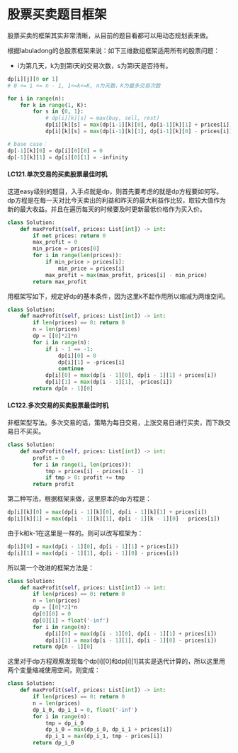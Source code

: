 # 股票买卖题目框架
股票买卖的框架其实非常清晰，从目前的题目看都可以用动态规划表来做。  

根据labuladong的总股票框架来说：如下三维数组框架适用所有的股票问题：
- i为第几天，k为到第i天的交易次数，s为第i天是否持有。
```python
dp[i][j][0 or 1]
# 0 <= i <= n - 1, 1<=k<=K, n为天数，K为最多交易次数

for i in range(n):
    for k in range(1, K):
        for s in {0, 1}:
            # dp[i][k][s] = max(buy, sell, rest)
            dp[i][k][s] = max(dp[i-1][k][0], dp[i-1][k][1] + prices[i]) # (rest或者sell)
            dp[i][k][s] = max(dp[i-1][k][1], dp[i-1][k][0] - prices[i]) # (rest或者buy)

# base case：
dp[-1][k][0] = dp[i][0][0] = 0
dp[-1][k][1] = dp[i][0][1] = -infinity
```

#### LC121.单次交易的买卖股票最佳时机
这道easy级别的题目，入手点就是dp，则首先要考虑的就是dp方程要如何写。  
dp方程是在每一天对比今天卖出的利益和昨天的最大利益作比较，取较大值作为新的最大收益。并且在遍历每天的时候要及时更新最低价格作为买入价。
```python
class Solution:
    def maxProfit(self, prices: List[int]) -> int:
        if not prices: return 0
        max_profit = 0
        min_price = prices[0]
        for i in range(len(prices)):
            if min_price > prices[i]:
                min_price = prices[i]
            max_profit = max(max_profit, prices[i] - min_price)
        return max_profit
```
用框架写如下，规定好dp的基本条件，因为这里k不起作用所以缩减为两维空间。
```python
class Solution:
    def maxProfit(self, prices: List[int]) -> int:
        if len(prices) == 0: return 0
        n = len(prices)
        dp = [[0]*2]*n
        for i in range(n):
            if i - 1 == -1:
                dp[i][0] = 0
                dp[i][1] = -prices[i]
                continue
            dp[i][0] = max(dp[i - 1][0], dp[i - 1][1] + prices[i])
            dp[i][1] = max(dp[i - 1][1], -prices[i])
        return dp[n - 1][0]
```

#### LC122.多次交易的买卖股票最佳时机
非框架型写法。多次交易的话，策略为每日交易，上涨交易日进行买卖，而下跌交易日不买买。
```python
class Solution:
    def maxProfit(self, prices: List[int]) -> int:
        profit = 0
        for i in range(1, len(prices)):
            tmp = prices[i] - prices[i - 1]
            if tmp > 0: profit += tmp
        return profit
```
第二种写法，根据框架来做，这里原本的dp方程是：
```python
dp[i][k][0] = max(dp[i - 1][k][0], dp[i - 1][k][1] + prices[i])
dp[i][k][1] = max(dp[i - 1][k][1], dp[i - 1][k - 1][0] - prices[i])
```
由于k和k-1在这里是一样的。则可以改写框架为：
```python
dp[i][0] = max(dp[i - 1][0], dp[i - 1][1] + prices[i])
dp[i][1] = max(dp[i - 1][1], dp[i - 1][0] - prices[i])
```
所以第一个改进的框架方法是：
```python
class Solution:
    def maxProfit(self, prices: List[int]) -> int:
        if len(prices) == 0: return 0
        n = len(prices)
        dp = [[0]*2]*n
        dp[0][0] = 0
        dp[0][1] = float('-inf')
        for i in range(n):
            dp[i][0] = max(dp[i - 1][0], dp[i - 1][1] + prices[i])
            dp[i][1] = max(dp[i - 1][1], dp[i - 1][0] - prices[i])
        return dp[n - 1][0]
```
这里对于dp方程观察发现每个dp[i][0]和dp[i][1]其实是迭代计算的，所以这里用两个变量缩减使用空间，则变成：
```python
class Solution:
    def maxProfit(self, prices: List[int]) -> int:
        if len(prices) == 0: return 0
        n = len(prices)
        dp_i_0, dp_i_1 = 0, float('-inf')
        for i in range(n):
            tmp = dp_i_0
            dp_i_0 = max(dp_i_0, dp_i_1 + prices[i])
            dp_i_1 = max(dp_i_1, tmp - prices[i])
        return dp_i_0
```

